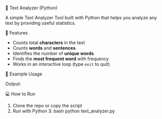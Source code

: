 📝 Text Analyzer (Python)

A simple Text Analyzer Tool built with Python that helps you analyze any text by providing useful statistics.

🚀 Features
- Counts total **characters** in the text
- Counts **words** and **sentences**
- Identifies the number of **unique words**
- Finds the **most frequent word** with frequency
- Works in an interactive loop (type `exit` to quit)

📌 Example Usage

Output:

💻 How to Run
1. Clone the repo or copy the script  
2. Run with Python 3:
   bash
   python text_analyzer.py
